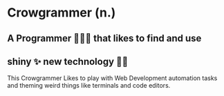 # Crowgrammer (n.)
## A Programmer 🧑🏻‍💻 that likes to find and use
## shiny ✨ new technology 👾🤖

This Crowgrammer Likes to play with Web Development automation tasks and theming weird things like terminals and code editors.

<!---
MuhammedCrow/MuhammedCrow is a ✨ special ✨ repository because its `README.md` (this file) appears on your GitHub profile.
You can click the Preview link to take a look at your changes.
--->
